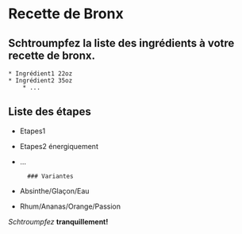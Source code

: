 # Recette de Bronx

## Schtroumpfez la liste des ingrédients à votre recette de bronx.
	* Ingrédient1 22oz
	* Ingrédient2 35oz
        * ... 

## Liste des étapes
* Etapes1 
* Etapes2 énergiquement
* ...

 		### Variantes
* Absinthe/Glaçon/Eau
* Rhum/Ananas/Orange/Passion

*Schtroumpfez* **tranquillement!**
